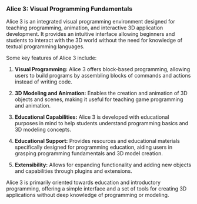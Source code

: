 ### Alice 3: Visual Programming Fundamentals

Alice 3 is an integrated visual programming environment designed for teaching programming, animation, and interactive 3D application development. It provides an intuitive interface allowing beginners and students to interact with the 3D world without the need for knowledge of textual programming languages.

Some key features of Alice 3 include:

1. **Visual Programming:** Alice 3 offers block-based programming, allowing users to build programs by assembling blocks of commands and actions instead of writing code.

2. **3D Modeling and Animation:** Enables the creation and animation of 3D objects and scenes, making it useful for teaching game programming and animation.

3. **Educational Capabilities:** Alice 3 is developed with educational purposes in mind to help students understand programming basics and 3D modeling concepts.

4. **Educational Support:** Provides resources and educational materials specifically designed for programming education, aiding users in grasping programming fundamentals and 3D model creation.

5. **Extensibility:** Allows for expanding functionality and adding new objects and capabilities through plugins and extensions.

Alice 3 is primarily oriented towards education and introductory programming, offering a simple interface and a set of tools for creating 3D applications without deep knowledge of programming or modeling.
